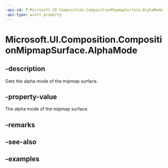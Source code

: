 ```yaml
---
-api-id: P:Microsoft.UI.Composition.CompositionMipmapSurface.AlphaMode
-api-type: winrt property
---
```


<!-- Property syntax.
public DirectXAlphaMode AlphaMode { get; }
-->

# Microsoft.UI.Composition.CompositionMipmapSurface.AlphaMode

## -description

Gets the alpha mode of the mipmap surface.

## -property-value

The alpha mode of the mipmap surface.

## -remarks

## -see-also

## -examples


